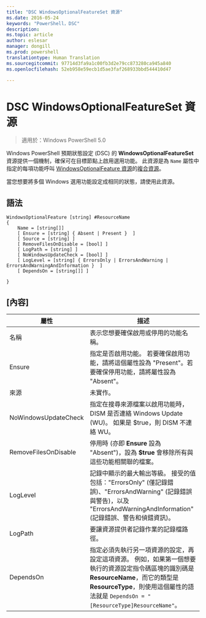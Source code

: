 ```yaml
---
title: "DSC WindowsOptionalFeatureSet 資源"
ms.date: 2016-05-24
keywords: "PowerShell，DSC"
description: 
ms.topic: article
author: eslesar
manager: dongill
ms.prod: powershell
translationtype: Human Translation
ms.sourcegitcommit: 97714d3fa9a1c00fb3d2e79cc873280ca945a840
ms.openlocfilehash: 52eb958e59ecb1d5ae3faf268933bbd544410d47

---
```


# DSC WindowsOptionalFeatureSet 資源

> 適用於：Windows PowerShell 5.0

Windows PowerShell 預期狀態設定 (DSC) 的 **WindowsOptionalFeatureSet** 資源提供一個機制，確保可在目標節點上啟用選用功能。 此資源是為 `Name` 屬性中指定的每項功能呼叫 [WindowsOptionalFeature 資源](windowsOptionalFeatureResource.md)的[複合資源](authoringResourceComposite.md)。

當您想要將多個 Windows 選用功能設定成相同的狀態，請使用此資源。

## 語法

```
WindowsOptionalFeature [string] #ResourceName
{
    Name = [string[]]
    [ Ensure = [string] { Absent | Present }  ]
    [ Source = [string] ] 
    [ RemoveFilesOnDisable = [bool] ]  
    [ LogPath = [string] ]
    [ NoWindowsUpdateCheck = [bool] ]
    [ LogLevel = [string] { ErrorsOnly | ErrorsAndWarning | ErrorsAndWarningAndInformation }  ]
    [ DependsOn = [string[]] ]
    
}
```

## [內容]

|  屬性  |  描述   | 
|---|---| 
| 名稱| 表示您想要確保啟用或停用的功能名稱。| 
| Ensure| 指定是否啟用功能。 若要確保啟用功能，請將這個屬性設為 "Present"。若要確保停用功能，請將屬性設為 "Absent"。|
| 來源| 未實作。|
| NoWindowsUpdateCheck| 指定在搜尋來源檔案以啟用功能時，DISM 是否連絡 Windows Update (WU)。 如果是 $true，則 DISM 不連絡 WU。|
| RemoveFilesOnDisable| 停用時 (亦即 **Ensure** 設為 "Absent")，設為 **$true** 會移除所有與這些功能相關聯的檔案。|
| LogLevel| 記錄中顯示的最大輸出等級。 接受的值包括："ErrorsOnly" (僅記錄錯誤)、"ErrorsAndWarning" (記錄錯誤與警告)，以及 "ErrorsAndWarningAndInformation" (記錄錯誤、警告和偵錯資訊)。|
| LogPath| 要讓資源提供者記錄作業的記錄檔路徑。| 
| DependsOn| 指定必須先執行另一項資源的設定，再設定這項資源。 例如，如果第一個想要執行的資源設定指令碼區塊的識別碼是 __ResourceName__，而它的類型是 __ResourceType__，則使用這個屬性的語法就是 `DependsOn = "[ResourceType]ResourceName"`。| 
 






<!--HONumber=Aug16_HO3-->


